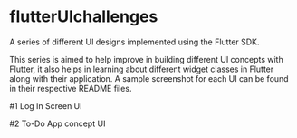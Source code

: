 # flutterUIchallenges
A series of different UI designs implemented using the Flutter SDK.
 
This series is aimed to help improve in building different UI concepts with Flutter, it also helps in learning about different widget classes in Flutter along with their application. A sample screenshot for each UI can be found in their respective README files.

#1 Log In Screen UI






#2 To-Do App concept UI
